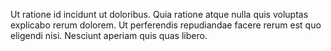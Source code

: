 Ut ratione id incidunt ut doloribus. Quia ratione atque nulla quis voluptas explicabo rerum dolorem. Ut perferendis repudiandae facere rerum est quo eligendi nisi. Nesciunt aperiam quis quas libero.